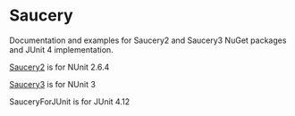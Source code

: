 # Saucery
Documentation and examples for Saucery2 and Saucery3 NuGet packages and JUnit 4 implementation.

[Saucery2](http://www.nuget.org/packages/saucery2) is for NUnit 2.6.4

[Saucery3](http://www.nuget.org/packages/saucery3) is for NUnit 3

SauceryForJUnit is for JUnit 4.12
